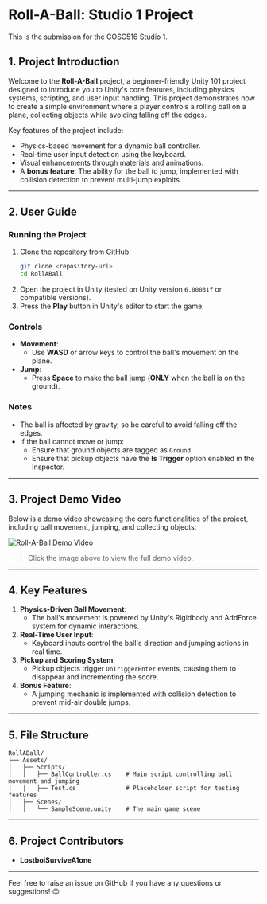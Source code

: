 # **Roll-A-Ball: Studio 1 Project**
This is the submission for the COSC516 Studio 1.

## **1. Project Introduction**

Welcome to the **Roll-A-Ball** project, a beginner-friendly Unity 101 project designed to introduce you to Unity's core features, including physics systems, scripting, and user input handling. This project demonstrates how to create a simple environment where a player controls a rolling ball on a plane, collecting objects while avoiding falling off the edges.

Key features of the project include:
- Physics-based movement for a dynamic ball controller.
- Real-time user input detection using the keyboard.
- Visual enhancements through materials and animations.
- A **bonus feature**: The ability for the ball to jump, implemented with collision detection to prevent multi-jump exploits.

---

## **2. User Guide**

### **Running the Project**
1. Clone the repository from GitHub:
   ```bash
   git clone <repository-url>
   cd RollABall
   ```
2. Open the project in Unity (tested on Unity version `6.00031f` or compatible versions).
3. Press the **Play** button in Unity's editor to start the game.

### **Controls**
- **Movement**:
  - Use **WASD** or arrow keys to control the ball's movement on the plane.
- **Jump**:
  - Press **Space** to make the ball jump (**ONLY** when the ball is on the ground).

### **Notes**
- The ball is affected by gravity, so be careful to avoid falling off the edges.
- If the ball cannot move or jump:
  - Ensure that ground objects are tagged as `Ground`.
  - Ensure that pickup objects have the **Is Trigger** option enabled in the Inspector.

---

## **3. Project Demo Video**

Below is a demo video showcasing the core functionalities of the project, including ball movement, jumping, and collecting objects:

[![Roll-A-Ball Demo Video](https://img.youtube.com/vi/your-video-id/0.jpg)](https://www.youtube.com/watch?v=your-video-id)

> Click the image above to view the full demo video.

---

## **4. Key Features**

1. **Physics-Driven Ball Movement**:
   - The ball's movement is powered by Unity's Rigidbody and AddForce system for dynamic interactions.
2. **Real-Time User Input**:
   - Keyboard inputs control the ball's direction and jumping actions in real time.
3. **Pickup and Scoring System**:
   - Pickup objects trigger `OnTriggerEnter` events, causing them to disappear and incrementing the score.
4. **Bonus Feature**:
   - A jumping mechanic is implemented with collision detection to prevent mid-air double jumps.

---

## **5. File Structure**

```
RollABall/
├── Assets/
│   ├── Scripts/
│   │   ├── BallController.cs    # Main script controlling ball movement and jumping
│   │   ├── Test.cs              # Placeholder script for testing features
│   ├── Scenes/
│   │   └── SampleScene.unity    # The main game scene
```

---

## **6. Project Contributors**

- **LostboiSurviveA1one**

---

Feel free to raise an issue on GitHub if you have any questions or suggestions! 😊
